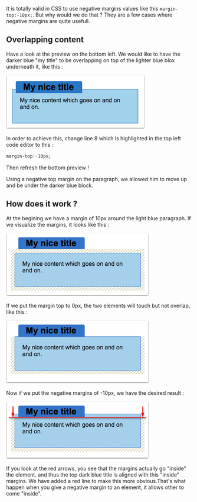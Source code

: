 It is totally valid in CSS to use negative margins values like this `margin-top:-10px;`. But why would we do that ?
They are a few cases where negative margins are quite usefull.

## Overlapping content

Have a look at the preview on the bottom left. We would like to have the darker blue "my title" to be overlapping on top of the lighter blue blox underneath it, like this :

![](.guides/img/overlapping.png)

In order to achieve this, change line 8 which is highlighted in the top left code editor to this :

```css
margin-top:-10px;
```

Then refresh the bottom preview !

Using a negative top margin on the paragraph, we allowed him to move up and be under the darker blue block.

## How does it work ?

At the begining we have a margin of 10px around the light blue paragraph. If we visualize the margins, it looks like this :

![](.guides/img/with-margin.png)

If we put the margin top to 0px, the two elements will touch but not overlap, like this :

![](.guides/img/null-margin.png)

Now if we put the negative margins of -10px, we have the desired result :

![](.guides/img/negative-margin.png)

If you look at the red arrows, you see that the margins actually go "inside" the element. and thus the top dark blue title is aligned with this "inside" margins. We have added a red line to make this more obvious.That's what happen when you give a negative margin to an element, it allows other to come "inside".
